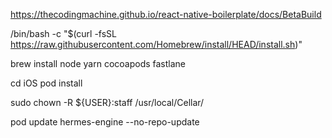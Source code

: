 https://thecodingmachine.github.io/react-native-boilerplate/docs/BetaBuild


/bin/bash -c "$(curl -fsSL https://raw.githubusercontent.com/Homebrew/install/HEAD/install.sh)"

 brew install node yarn cocoapods fastlane

cd iOS
pod install

sudo chown -R ${USER}:staff /usr/local/Cellar/

pod update hermes-engine --no-repo-update






